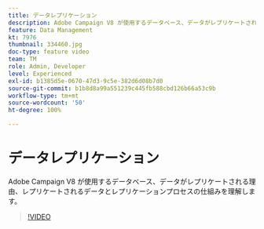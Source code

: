 ```yaml
---
title: データレプリケーション
description: Adobe Campaign V8 が使用するデータベース、データがレプリケートされる理由、レプリケートされるデータとレプリケーションプロセスの仕組みを理解します。
feature: Data Management
kt: 7976
thumbnail: 334460.jpg
doc-type: feature video
team: TM
role: Admin, Developer
level: Experienced
exl-id: b1385d5e-0670-47d3-9c5e-382d6d08b7d0
source-git-commit: b1b8d8a99a551239c445fb588cbd126b66a53c9b
workflow-type: tm+mt
source-wordcount: '50'
ht-degree: 100%

---
```


# データレプリケーション

Adobe Campaign V8 が使用するデータベース、データがレプリケートされる理由、レプリケートされるデータとレプリケーションプロセスの仕組みを理解します。

>[!VIDEO](https://video.tv.adobe.com/v/334460?quality=12&learn=on)
